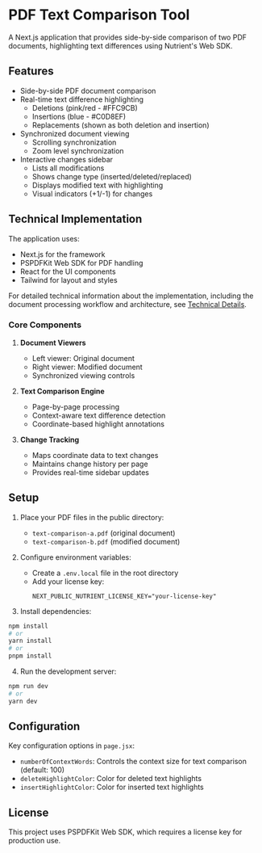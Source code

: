 # PDF Text Comparison Tool

A Next.js application that provides side-by-side comparison of two PDF documents, highlighting text differences using Nutrient's Web SDK.

## Features

- Side-by-side PDF document comparison
- Real-time text difference highlighting
  - Deletions (pink/red - #FFC9CB)
  - Insertions (blue - #C0D8EF)
  - Replacements (shown as both deletion and insertion)
- Synchronized document viewing
  - Scrolling synchronization
  - Zoom level synchronization
- Interactive changes sidebar
  - Lists all modifications
  - Shows change type (inserted/deleted/replaced)
  - Displays modified text with highlighting
  - Visual indicators (+1/-1) for changes

## Technical Implementation

The application uses:
- Next.js for the framework
- PSPDFKit Web SDK for PDF handling
- React for the UI components
- Tailwind for layout and styles

For detailed technical information about the implementation, including the document processing workflow and architecture, see [Technical Details](./details.md).

### Core Components

1. **Document Viewers**

   - Left viewer: Original document
   - Right viewer: Modified document
   - Synchronized viewing controls

2. **Text Comparison Engine**

   - Page-by-page processing
   - Context-aware text difference detection
   - Coordinate-based highlight annotations

3. **Change Tracking**
   - Maps coordinate data to text changes
   - Maintains change history per page
   - Provides real-time sidebar updates

## Setup

1. Place your PDF files in the public directory:

   - `text-comparison-a.pdf` (original document)
   - `text-comparison-b.pdf` (modified document)

2. Configure environment variables:
   - Create a `.env.local` file in the root directory
   - Add your license key:
     ```
     NEXT_PUBLIC_NUTRIENT_LICENSE_KEY="your-license-key"
     ```

3. Install dependencies:

```bash
npm install
# or
yarn install
# or 
pnpm install
```

4. Run the development server:

```bash
npm run dev
# or
yarn dev
```

## Configuration

Key configuration options in `page.jsx`:

- `numberOfContextWords`: Controls the context size for text comparison (default: 100)
- `deleteHighlightColor`: Color for deleted text highlights
- `insertHighlightColor`: Color for inserted text highlights

## License

This project uses PSPDFKit Web SDK, which requires a license key for production use.
